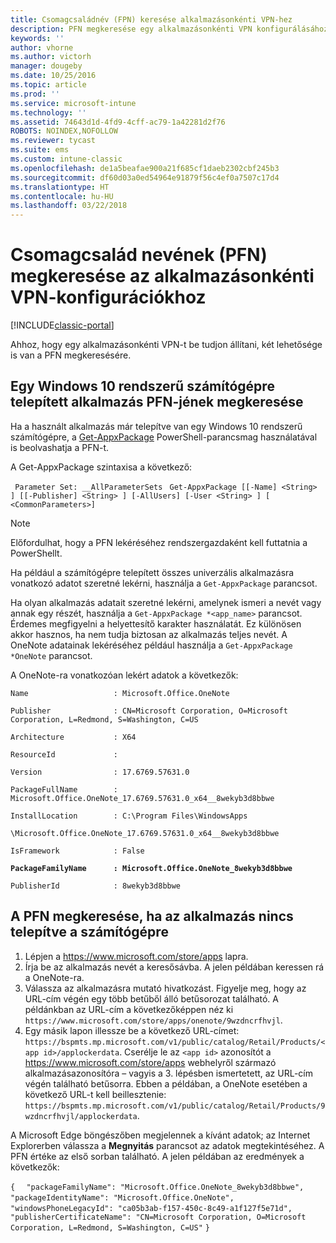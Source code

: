 ```yaml
---
title: Csomagcsaládnév (FPN) keresése alkalmazásonkénti VPN-hez
description: PFN megkeresése egy alkalmazásonkénti VPN konfigurálásához.
keywords: ''
author: vhorne
ms.author: victorh
manager: dougeby
ms.date: 10/25/2016
ms.topic: article
ms.prod: ''
ms.service: microsoft-intune
ms.technology: ''
ms.assetid: 74643d1d-4fd9-4cff-ac79-1a42281d2f76
ROBOTS: NOINDEX,NOFOLLOW
ms.reviewer: tycast
ms.suite: ems
ms.custom: intune-classic
ms.openlocfilehash: de1a5beafae900a21f685cf1daeb2302cbf245b3
ms.sourcegitcommit: df60d03a0ed54964e91879f56c4ef0a7507c17d4
ms.translationtype: HT
ms.contentlocale: hu-HU
ms.lasthandoff: 03/22/2018
---
```

# <a name="find-a-package-family-name-pfn-for-per-app-vpn-configuration"></a>Csomagcsalád nevének (PFN) megkeresése az alkalmazásonkénti VPN-konfigurációkhoz

[!INCLUDE[classic-portal](../includes/classic-portal.md)]

Ahhoz, hogy egy alkalmazásonkénti VPN-t be tudjon állítani, két lehetősége is van a PFN megkeresésére.

## <a name="find-a-pfn-for-an-app-thats-installed-on-a-windows-10-computer"></a>Egy Windows 10 rendszerű számítógépre telepített alkalmazás PFN-jének megkeresése

Ha a használt alkalmazás már telepítve van egy Windows 10 rendszerű számítógépre, a [Get-AppxPackage](https://technet.microsoft.com/library/hh856044.aspx) PowerShell-parancsmag használatával is beolvashatja a PFN-t.

A Get-AppxPackage szintaxisa a következő:

` Parameter Set: __AllParameterSets`
` Get-AppxPackage [[-Name] <String> ] [[-Publisher] <String> ] [-AllUsers] [-User <String> ] [ <CommonParameters>]`

> [!NOTE]
Előfordulhat, hogy a PFN lekéréséhez rendszergazdaként kell futtatnia a PowerShellt.

Ha például a számítógépre telepített összes univerzális alkalmazásra vonatkozó adatot szeretné lekérni, használja a `Get-AppxPackage` parancsot.

Ha olyan alkalmazás adatait szeretné lekérni, amelynek ismeri a nevét vagy annak egy részét, használja a `Get-AppxPackage *<app_name>` parancsot. Érdemes megfigyelni a helyettesítő karakter használatát. Ez különösen akkor hasznos, ha nem tudja biztosan az alkalmazás teljes nevét. A OneNote adatainak lekéréséhez például használja a `Get-AppxPackage *OneNote` parancsot.


A OneNote-ra vonatkozóan lekért adatok a következők:

`Name                   : Microsoft.Office.OneNote`

`Publisher              : CN=Microsoft Corporation, O=Microsoft Corporation, L=Redmond, S=Washington, C=US`

`Architecture           : X64`

`ResourceId             :`

`Version                : 17.6769.57631.0`

`PackageFullName        : Microsoft.Office.OneNote_17.6769.57631.0_x64__8wekyb3d8bbwe`

`InstallLocation        : C:\Program Files\WindowsApps`

`\Microsoft.Office.OneNote_17.6769.57631.0_x64__8wekyb3d8bbwe`

`IsFramework            : False`

**`PackageFamilyName      : Microsoft.Office.OneNote_8wekyb3d8bbwe`**

`PublisherId            : 8wekyb3d8bbwe`



## <a name="find-a-pfn-if-the-app-is-not-installed-on-a-computer"></a>A PFN megkeresése, ha az alkalmazás nincs telepítve a számítógépre

1.  Lépjen a https://www.microsoft.com/store/apps lapra.
2.  Írja be az alkalmazás nevét a keresősávba. A jelen példában keressen rá a OneNote-ra.
3.  Válassza az alkalmazásra mutató hivatkozást. Figyelje meg, hogy az URL-cím végén egy több betűből álló betűsorozat található. A példánkban az URL-cím a következőképpen néz ki `https://www.microsoft.com/store/apps/onenote/9wzdncrfhvjl`.
4.  Egy másik lapon illessze be a következő URL-címet: `https://bspmts.mp.microsoft.com/v1/public/catalog/Retail/Products/<app id>/applockerdata`. Cserélje le az `<app id>` azonosítót a https://www.microsoft.com/store/apps webhelyről származó alkalmazásazonosítóra – vagyis a 3. lépésben ismertetett, az URL-cím végén található betűsorra. Ebben a példában, a OneNote esetében a következő URL-t kell beillesztenie: `https://bspmts.mp.microsoft.com/v1/public/catalog/Retail/Products/9wzdncrfhvjl/applockerdata`.

A Microsoft Edge böngészőben megjelennek a kívánt adatok; az Internet Explorerben válassza a **Megnyitás** parancsot az adatok megtekintéséhez. A PFN értéke az első sorban található. A jelen példában az eredmények a következők:


`{`
`  "packageFamilyName": "Microsoft.Office.OneNote_8wekyb3d8bbwe",`
`  "packageIdentityName": "Microsoft.Office.OneNote",`
`  "windowsPhoneLegacyId": "ca05b3ab-f157-450c-8c49-a1f127f5e71d",`
`  "publisherCertificateName": "CN=Microsoft Corporation, O=Microsoft Corporation, L=Redmond, S=Washington, C=US"`
`}`
